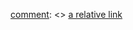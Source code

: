[comment]: <> (This is a comment, it will not be included)
[comment]: <> (in  the output file unless you use it in)
[comment]: <> (a reference style link.)

[comment]: <> "[a link](https://github.com/user/repo/blob/branch/other_file.md/)"

[comment]: <> [a relative link](other_file.md)


